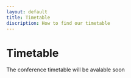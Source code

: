 ```yaml
---
layout: default
title: Timetable
discription: How to find our timetable
---
```


# Timetable
The conference timetable will be avalable soon
